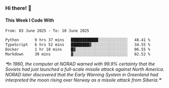 ### Hi there! 👋

#### This Week I Code With
<!--START_SECTION:waka-->

```txt
From: 03 June 2025 - To: 10 June 2025

Python       9 hrs 37 mins   ████████████░░░░░░░░░░░░░   48.41 %
TypeScript   6 hrs 52 mins   ████████▓░░░░░░░░░░░░░░░░   34.55 %
Docker       1 hr 18 mins    █▓░░░░░░░░░░░░░░░░░░░░░░░   06.55 %
Markdown     30 mins         ▓░░░░░░░░░░░░░░░░░░░░░░░░   02.52 %
```

<!--END_SECTION:waka-->

<!--STARTS_HERE_QUOTE_README-->
<i>❝In 1960, the computer at NORAD warned with 99.9% certainty that the Soviets had just launched a full-scale missile attack against North America. NORAD later discovered that the Early Warning System in Greenland had interpreted the moon rising over Norway as a missile attack from Siberia.❞</i>
<!--ENDS_HERE_QUOTE_README-->
